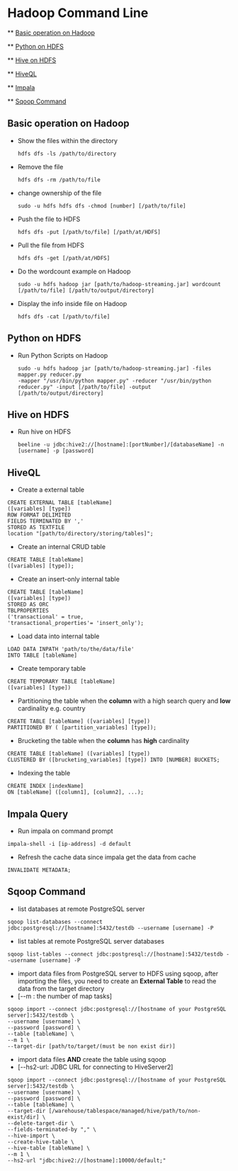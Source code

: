 # Hadoop Command Line 

** [Basic operation on Hadoop](#Basic-operation-on-Hadoop)

** [Python on HDFS](#Python-on-HDFS)

** [Hive on HDFS](#Hive-on-HDFS)

** [HiveQL](#HiveQL)

** [Impala](#Impala-Query)

** [Sqoop Command](#Sqoop-Command)


## Basic operation on Hadoop
- Show the files within the directory
  ```
  hdfs dfs -ls /path/to/directory
  ```
  
- Remove the file 
  ```
  hdfs dfs -rm /path/to/file
  ```

- change ownership of the file
  ```
  sudo -u hdfs hdfs dfs -chmod [number] [/path/to/file]
  ```

- Push the file to HDFS
  ```
  hdfs dfs -put [/path/to/file] [/path/at/HDFS]
  ```

- Pull the file from HDFS
  ```
  hdfs dfs -get [/path/at/HDFS]
  ```

- Do the wordcount example on Hadoop 
  ```
  sudo -u hdfs hadoop jar [path/to/hadoop-streaming.jar] wordcount [/path/to/file] [/path/to/output/directory]
  ```

- Display the info inside file on Hadoop
  ```
  hdfs dfs -cat [/path/to/file]
  ```
  
## Python on HDFS
- Run Python Scripts on Hadoop
  ```
  sudo -u hdfs hadoop jar [path/to/hadoop-streaming.jar] -files mapper.py reducer.py
  -mapper "/usr/bin/python mapper.py" -reducer "/usr/bin/python reducer.py" -input [/path/to/file] -output [/path/to/output/directory]
  ```

## Hive on HDFS
- Run hive on HDFS
  ```
  beeline -u jdbc:hive2://[hostname]:[portNumber]/[databaseName] -n [username] -p [password]
  ```
## HiveQL

- Create a external table
```
CREATE EXTERNAL TABLE [tableName]
([variables] [type]) 
ROW FORMAT DELIMITED 
FIELDS TERMINATED BY ','
STORED AS TEXTFILE
location "[path/to/directory/storing/tables]";
```

- Create an internal CRUD table
```
CREATE TABLE [tableName]
([variables] [type]);
```

- Create an insert-only internal table
```
CREATE TABLE [tableName]
([variables] [type])
STORED AS ORC
TBLPROPERTIES
('transactional' = true,
'transactional_properties'= 'insert_only');
```
- Load data into internal table
```
LOAD DATA INPATH 'path/to/the/data/file'
INTO TABLE [tableName]

```

- Create temporary table
```
CREATE TEMPORARY TABLE [tableName]
([variables] [type])
```

- Partitioning the table when the **column** with a high search query and **low** cardinality e.g. country
```
CREATE TABLE [tableName] ([variables] [type])
PARTITIONED BY ( [partition_variables] [type]);
```
- Brucketing the table when the **column** has **high** cardinality
```
CREATE TABLE [tableName] ([variables] [type])
CLUSTERED BY ([brucketing_variables] [type]) INTO [NUMBER] BUCKETS;
```
- Indexing the table
```
CREATE INDEX [indexName]
ON [tableName] ([column1], [column2], ...);
```
## Impala Query
- Run impala on command prompt
```
impala-shell -i [ip-address] -d default
```

- Refresh the cache data since impala get the data from cache
```
INVALIDATE METADATA;
```

## Sqoop Command

- list databases at remote PostgreSQL server
```
sqoop list-databases --connect jdbc:postgresql://[hostname]:5432/testdb --username [username] -P
```

- list tables at remote PostgreSQL server databases
```
sqoop list-tables --connect jdbc:postgresql://[hostname]:5432/testdb --username [username] -P
```

- import data files from PostgreSQL server to HDFS using sqoop, after importing the files, you need to create an **External Table** to read the data from the target directory
- \[--m : the number of map tasks\]
```
sqoop import --connect jdbc:postgresql://[hostname of your PostgreSQL server]:5432/testdb \
--username [username] \
--password [password] \
--table [tableName] \
--m 1 \
--target-dir [path/to/target/(must be non exist dir)]
```

- import data files **AND** create the table using sqoop
- \[--hs2-url: JDBC URL for connecting to HiveServer2\]
```
sqoop import --connect jdbc:postgresql://[hostname of your PostgreSQL server]:5432/testdb \
--username [username] \
--password [password] \
--table [tableName] \
--target-dir [/warehouse/tablespace/managed/hive/path/to/non-exist/dir] \
--delete-target-dir \
--fields-terminated-by "," \
--hive-import \
--create-hive-table \
--hive-table [tableName] \
--m 1 \
--hs2-url "jdbc:hive2://[hostname]:10000/default;"
```

